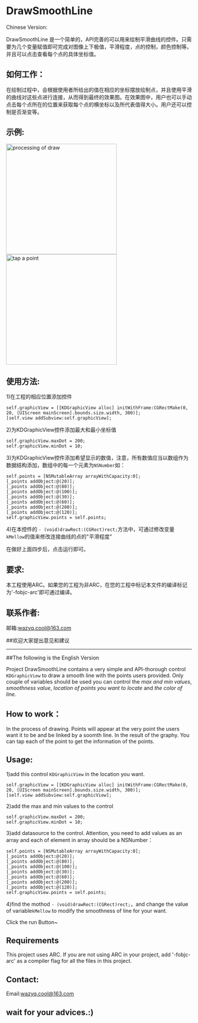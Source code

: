 DrawSmoothLine
==============

Chinese Version:

DrawSmoothLine 是一个简单的，API完善的可以用来绘制平滑曲线的控件。只需要为几个变量赋值即可完成对图像上下极值，平滑程度，点的控制，颜色控制等。并且可以点击查看每个点的具体坐标值。

如何工作：
-----------

在绘制过程中，会根据使用者所给出的值在相应的坐标摆放绘制点，并且使用平滑的曲线对这些点进行连接，从而得到最终的效果图。在效果图中，用户也可以手动点击每个点所在的位置来获取每个点的横坐标以及所代表值得大小。用户还可以控制是否渐变等。

示例:
------------

<img width =300 src = "" alt = "processing of draw"/><img width =300 src = "" alt = "tap a point"/>

使用方法:
-----------

1)在工程的相应位置添加控件

    self.graphicView = [[KDGraphicView alloc] initWithFrame:CGRectMake(0, 20, [UIScreen mainScreen].bounds.size.width, 300)];
    [self.view addSubview:self.graphicView];

2)为KDGraphicView控件添加最大和最小坐标值

    self.graphicView.maxDot = 200;
    self.graphicView.minDot = 10;

3)为KDGraphicView控件添加希望显示的数值，注意，所有数值应当以数组作为数据结构添加，数组中的每一个元素为```NSNumber```如：

    self.points = [NSMutableArray arrayWithCapacity:0];
    [_points addObject:@(20)];
    [_points addObject:@(80)];
    [_points addObject:@(100)];
    [_points addObject:@(30)];
    [_points addObject:@(60)];
    [_points addObject:@(200)];
    [_points addObject:@(120)];
    self.graphicView.points = self.points;
    
4)在本控件的 ```- (void)drawRect:(CGRect)rect;```方法中，可通过修改变量```kMellow```的值来修改连接曲线的点的"平滑程度"
    
在做好上面四步后，点击运行即可。

要求:
-------------

本工程使用ARC。如果您的工程为非ARC，在您的工程中标记本文件的编译标记为'-fobjc-arc'即可通过编译。

联系作者:
------------
邮箱:wazyq.cool@163.com

##欢迎大家提出意见和建议


<hr>

##The following is the English Version

Project DrawSmoothLine contains a very simple and API-thorough control ```KDGraphicView``` to draw a smooth line with the points users provided. Only couple of variables should be used you can control the <i>max and min values</i>, <i>smoothness value</i>, <i>location of points you want to locate</i> and <i>the color of line</i>. 

How to work：
-----------

In the process of drawing. Points will appear at the very point the users want it to be and be linked by a soomth line. In the result of the graphy. You can tap each of the point to get the information of the points. 

Usage:
-----------

1)add this control ```KDGraphicView``` in the location you want.

    self.graphicView = [[KDGraphicView alloc] initWithFrame:CGRectMake(0, 20, [UIScreen mainScreen].bounds.size.width, 300)];
    [self.view addSubview:self.graphicView];

2)add the max and min values to the control

    self.graphicView.maxDot = 200;
    self.graphicView.minDot = 10;

3)add datasource to the control. Attention, you need to add values as an array and each of element in array should be a NSNumber：

    self.points = [NSMutableArray arrayWithCapacity:0];
    [_points addObject:@(20)];
    [_points addObject:@(80)];
    [_points addObject:@(100)];
    [_points addObject:@(30)];
    [_points addObject:@(60)];
    [_points addObject:@(200)];
    [_points addObject:@(120)];
    self.graphicView.points = self.points;
    
4)find the mothod ```- (void)drawRect:(CGRect)rect;```，and change the value of variable```kMellow``` to modify the smoothness of line for your want.
    
Click the run Button~

Requirements
---

This project uses ARC. If you are not using ARC in your project, add '-fobjc-arc' as a compiler flag for all the files in this project.

Contact:
------------

Email:wazyq.cool@163.com

## wait for your advices.:)
